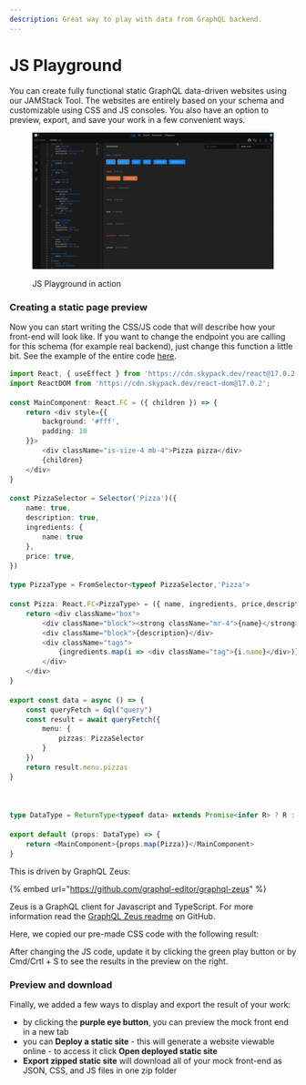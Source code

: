 ```yaml
---
description: Great way to play with data from GraphQL backend.
---
```


# JS Playground

You can create fully functional static GraphQL data-driven websites using our JAMStack Tool. The websites are entirely based on your schema and customizable using CSS and JS consoles. You also have an option to preview, export, and save your work in a few convenient ways.

<figure><img src="../.gitbook/assets/jsplayground production.gif" alt=""><figcaption><p>JS Playground in action</p></figcaption></figure>

### Creating a static page preview

Now you can start writing the CSS/JS code that will describe how your front-end will look like. If you want to change the endpoint you are calling for this schema (for example real backend), just change this function a little bit. See the example of the entire code [here](https://nightly.graphqleditor.com/stack-of-the-future/pokemon?visibleMenu=mock).

```typescript
import React, { useEffect } from 'https://cdn.skypack.dev/react@17.0.2';
import ReactDOM from 'https://cdn.skypack.dev/react-dom@17.0.2';

const MainComponent: React.FC = ({ children }) => {
    return <div style={{
        background: '#fff',
        padding: 10
    }}>
        <div className="is-size-4 mb-4">Pizza pizza</div>
        {children}
    </div>
}

const PizzaSelector = Selector('Pizza')({
    name: true,
    description: true,
    ingredients: {
        name: true
    },
    price: true,
})

type PizzaType = FromSelector<typeof PizzaSelector,'Pizza'>

const Pizza: React.FC<PizzaType> = ({ name, ingredients, price,description }) => {
    return <div className="box">
        <div className="block"><strong className="mr-4">{name}</strong><i>{new Intl.NumberFormat('de-DE', { style: 'currency', currency: 'EUR' }).format(price)}</i></div>
        <div className="block">{description}</div>
        <div className="tags">
            {ingredients.map(i => <div className="tag">{i.name}</div>)}
        </div>
    </div>
}

export const data = async () => {
    const queryFetch = Gql("query")
    const result = await queryFetch({
        menu: {
            pizzas: PizzaSelector
        }
    })
    return result.menu.pizzas
}



type DataType = ReturnType<typeof data> extends Promise<infer R> ? R : ReturnType<typeof data>

export default (props: DataType) => {
    return <MainComponent>{props.map(Pizza)}</MainComponent>
}
```

This is driven by GraphQL Zeus:

{% embed url="https://github.com/graphql-editor/graphql-zeus" %}

Zeus is a GraphQL client for Javascript and TypeScript. For more information read the [GraphQL Zeus readme](https://github.com/graphql-editor/graphql-zeus/blob/master/README.md) on GitHub.

Here, we copied our pre-made CSS code with the following result:

After changing the JS code, update it by clicking the green play button or by Cmd/Crtl + S to see the results in the preview on the right.

### Preview and download&#x20;

Finally, we added a few ways to display and export the result of your work:

* by clicking the **purple eye button**, you can preview the mock front end in a new tab
* you can **Deploy a static site** - this will generate a website viewable online - to access it click **Open deployed static site**
* **Export zipped static site** will download all of your mock front-end as JSON, CSS, and JS files in one zip folder
